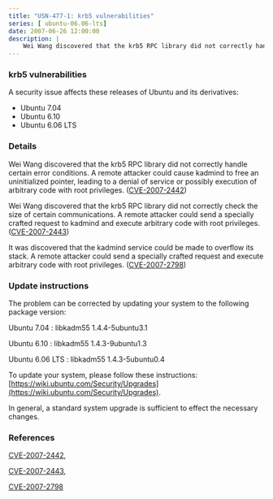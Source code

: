 ```yaml
---
title: "USN-477-1: krb5 vulnerabilities"
series: [ ubuntu-06.06-lts]
date: 2007-06-26 12:00:00
description: |
    Wei Wang discovered that the krb5 RPC library did not correctly handle certain error conditions.  A remote attacker could cause kadmind to free an uninitialized pointer, leading to a denial of service or possibly execution of arbitrary code with root privileges. ([CVE-2007-2442](http://people.ubuntu.com/~ubuntu-security/cve/CVE-2007-2442))
--- 
```

 
### krb5 vulnerabilities

A security issue affects these releases of Ubuntu and its derivatives:

* Ubuntu 7.04
* Ubuntu 6.10
* Ubuntu 6.06 LTS

### Details

Wei Wang discovered that the krb5 RPC library did not correctly handle certain error conditions. A remote attacker could cause kadmind to free an uninitialized pointer, leading to a denial of service or possibly execution of arbitrary code with root privileges. ([CVE-2007-2442](http://people.ubuntu.com/~ubuntu-security/cve/CVE-2007-2442))

Wei Wang discovered that the krb5 RPC library did not correctly check the size of certain communications. A remote attacker could send a specially crafted request to kadmind and execute arbitrary code with root privileges. ([CVE-2007-2443](http://people.ubuntu.com/~ubuntu-security/cve/CVE-2007-2443))

It was discovered that the kadmind service could be made to overflow its stack. A remote attacker could send a specially crafted request and execute arbitrary code with root privileges. ([CVE-2007-2798](http://people.ubuntu.com/~ubuntu-security/cve/CVE-2007-2798))

### Update instructions

The problem can be corrected by updating your system to the following package version:

Ubuntu 7.04
 : libkadm55 <span>1.4.4-5ubuntu3.1</span>

Ubuntu 6.10
 : libkadm55 <span>1.4.3-9ubuntu1.3</span>

Ubuntu 6.06 LTS
 : libkadm55 <span>1.4.3-5ubuntu0.4</span>

To update your system, please follow these instructions: [https://wiki.ubuntu.com/Security/Upgrades](https://wiki.ubuntu.com/Security/Upgrades).

In general, a standard system upgrade is sufficient to effect the necessary changes.

### References

 [CVE-2007-2442](http://people.ubuntu.com/~ubuntu-security/cve/CVE-2007-2442), 

 [CVE-2007-2443](http://people.ubuntu.com/~ubuntu-security/cve/CVE-2007-2443), 

 [CVE-2007-2798](http://people.ubuntu.com/~ubuntu-security/cve/CVE-2007-2798)
 
